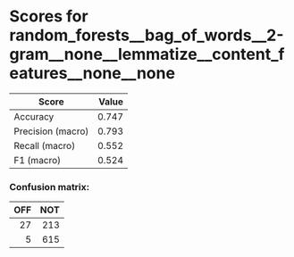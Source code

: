 # Scores for random_forests__bag_of_words__2-gram__none__lemmatize__content_features__none__none
|      Score      |Value|
|-----------------|----:|
|Accuracy         |0.747|
|Precision (macro)|0.793|
|Recall (macro)   |0.552|
|F1 (macro)       |0.524|

### Confusion matrix:
|OFF|NOT|
|--:|--:|
| 27|213|
|  5|615|
